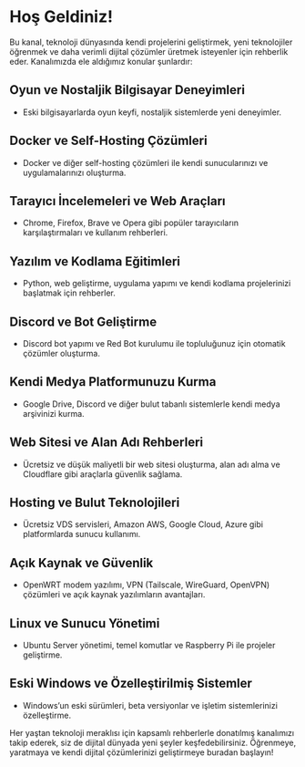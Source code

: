 # Hoş Geldiniz!

Bu kanal, teknoloji dünyasında kendi projelerini geliştirmek, yeni teknolojiler öğrenmek ve daha verimli dijital çözümler üretmek isteyenler için rehberlik eder. Kanalımızda ele aldığımız konular şunlardır:

## Oyun ve Nostaljik Bilgisayar Deneyimleri
- Eski bilgisayarlarda oyun keyfi, nostaljik sistemlerde yeni deneyimler.

## Docker ve Self-Hosting Çözümleri
- Docker ve diğer self-hosting çözümleri ile kendi sunucularınızı ve uygulamalarınızı oluşturma.

## Tarayıcı İncelemeleri ve Web Araçları
- Chrome, Firefox, Brave ve Opera gibi popüler tarayıcıların karşılaştırmaları ve kullanım rehberleri.

## Yazılım ve Kodlama Eğitimleri
- Python, web geliştirme, uygulama yapımı ve kendi kodlama projelerinizi başlatmak için rehberler.

## Discord ve Bot Geliştirme
- Discord bot yapımı ve Red Bot kurulumu ile topluluğunuz için otomatik çözümler oluşturma.

## Kendi Medya Platformunuzu Kurma
- Google Drive, Discord ve diğer bulut tabanlı sistemlerle kendi medya arşivinizi kurma.

## Web Sitesi ve Alan Adı Rehberleri
- Ücretsiz ve düşük maliyetli bir web sitesi oluşturma, alan adı alma ve Cloudflare gibi araçlarla güvenlik sağlama.

## Hosting ve Bulut Teknolojileri
- Ücretsiz VDS servisleri, Amazon AWS, Google Cloud, Azure gibi platformlarda sunucu kullanımı.

## Açık Kaynak ve Güvenlik
- OpenWRT modem yazılımı, VPN (Tailscale, WireGuard, OpenVPN) çözümleri ve açık kaynak yazılımların avantajları.

## Linux ve Sunucu Yönetimi
- Ubuntu Server yönetimi, temel komutlar ve Raspberry Pi ile projeler geliştirme.

## Eski Windows ve Özelleştirilmiş Sistemler
- Windows’un eski sürümleri, beta versiyonlar ve işletim sistemlerinizi özelleştirme.

Her yaştan teknoloji meraklısı için kapsamlı rehberlerle donatılmış kanalımızı takip ederek, siz de dijital dünyada yeni şeyler keşfedebilirsiniz. Öğrenmeye, yaratmaya ve kendi dijital çözümlerinizi geliştirmeye buradan başlayın!
